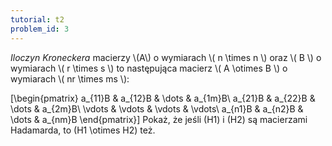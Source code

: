 ```yaml
---
tutorial: t2
problem_id: 3
---
```

<div>
<i>Iloczyn Kroneckera</i> macierzy \(A\) o wymiarach \( n \times n \) oraz \( B \) o wymiarach \( r \times s \) to następująca macierz \( A \otimes B \) o wymiarach \( nr \times ms \):


\[\begin{pmatrix} a_{11}B & a_{12}B & \dots & a_{1m}B\\
                  a_{21}B & a_{22}B & \dots & a_{2m}B\\
                  \vdots  & \vdots  & \vdots & \vdots\\
                  a_{n1}B & a_{n2}B & \dots & a_{nm}B
                  \end{pmatrix}\]
Pokaż, że jeśli \(H1\) i \(H2\) są macierzami Hadamarda, to \(H1 \otimes H2\) też.
</div>
